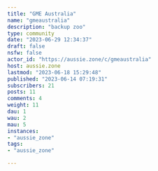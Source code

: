 ```yaml
---
title: "GME Australia" 
name: "gmeaustralia"
description: "backup zoo"
type: community
date: "2023-06-29 12:34:37"
draft: false
nsfw: false
actor_id: "https://aussie.zone/c/gmeaustralia"
host: aussie.zone
lastmod: "2023-06-18 15:29:48"
published: "2023-06-14 07:19:31"
subscribers: 21
posts: 11
comments: 4
weight: 11
dau: 1
wau: 2
mau: 5
instances:
- "aussie_zone"
tags: 
- "aussie_zone"

---
```

